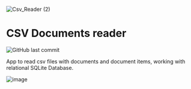 ![Csv_Reader (2)](https://github.com/MaciejPuchalskii/CsvReader/assets/116656797/725c5fab-5c44-4425-8ae4-f17365838388)

# CSV Documents reader
![GitHub last commit](https://img.shields.io/github/last-commit/MaciejPuchalskii/CsvReader)

App to read csv files with documents and document items, working with relational SQLite Database. 

![image](https://github.com/MaciejPuchalskii/CsvReader/assets/116656797/cdc0adc1-6286-442c-bc8a-1b39ef226bc2)
